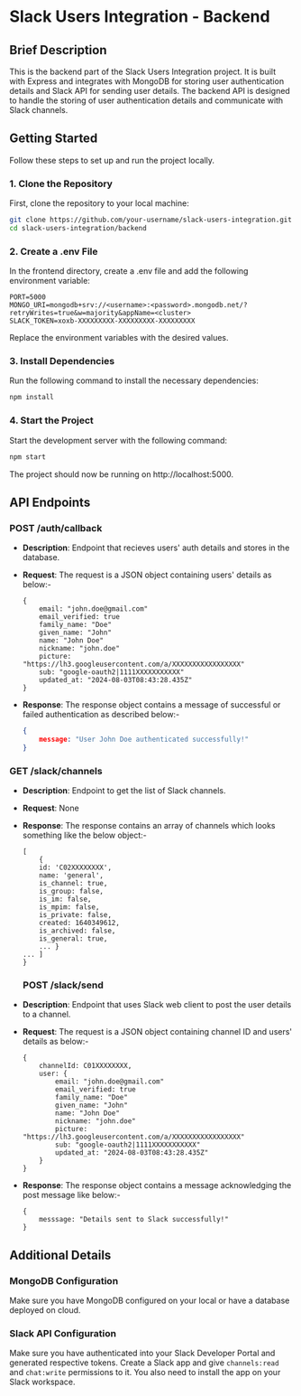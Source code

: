 # Slack Users Integration - Backend

## Brief Description

This is the backend part of the Slack Users Integration project. It is built with Express and integrates with MongoDB for storing user authentication details and Slack API for sending user details. The backend API is designed to handle the storing of user authentication details and communicate with Slack channels.

## Getting Started

Follow these steps to set up and run the project locally.

### 1. Clone the Repository

First, clone the repository to your local machine:

```bash
git clone https://github.com/your-username/slack-users-integration.git
cd slack-users-integration/backend
```
### 2. Create a .env File

In the frontend directory, create a .env file and add the following environment variable:

```env
PORT=5000
MONGO_URI=mongodb+srv://<username>:<password>.mongodb.net/?retryWrites=true&w=majority&appName=<cluster>
SLACK_TOKEN=xoxb-XXXXXXXXX-XXXXXXXXX-XXXXXXXXX
```

Replace the environment variables with the desired values.

### 3. Install Dependencies

Run the following command to install the necessary dependencies:

```bash
npm install
```

### 4. Start the Project

Start the development server with the following command:

```bash
npm start
```

The project should now be running on http://localhost:5000.

## API Endpoints

### POST /auth/callback

- **Description**: Endpoint that recieves users' auth details and stores in the database.
- **Request**: The request is a JSON object containing users' details as below:-

    ```code
    {
        email: "john.doe@gmail.com"
        email_verified: true
        family_name: "Doe"
        given_name: "John"
        name: "John Doe"
        nickname: "john.doe"
        picture: "https://lh3.googleusercontent.com/a/XXXXXXXXXXXXXXXXX"
        sub: "google-oauth2|1111XXXXXXXXXXX"
        updated_at: "2024-08-03T08:43:28.435Z"
    }
    ```

- **Response**: The response object contains a message of successful or failed authentication as described below:-

    ```json
    {
        message: "User John Doe authenticated successfully!"
    }
    ```

### GET /slack/channels

- **Description**: Endpoint to get the list of Slack channels.
- **Request**: None
- **Response**: The response contains an array of channels which looks something like the below object:-

    ```code
    [
        {
        id: 'C02XXXXXXXX',
        name: 'general',
        is_channel: true,
        is_group: false,
        is_im: false,
        is_mpim: false,
        is_private: false,
        created: 1640349612,
        is_archived: false,
        is_general: true,
        ... } 
    ... ]
  }
  ```

  ### POST /slack/send

- **Description**: Endpoint that uses Slack web client to post the user details to a channel.
- **Request**: The request is a JSON object containing channel ID and users' details as below:-

    ```code
    {
        channelId: C01XXXXXXXX,
        user: {
            email: "john.doe@gmail.com"
            email_verified: true
            family_name: "Doe"
            given_name: "John"
            name: "John Doe"
            nickname: "john.doe"
            picture: "https://lh3.googleusercontent.com/a/XXXXXXXXXXXXXXXXX"
            sub: "google-oauth2|1111XXXXXXXXXXX"
            updated_at: "2024-08-03T08:43:28.435Z"
        }
    }
    ```

- **Response**: The response object contains a message acknowledging the post message like below:-

    ```code
    {
        messsage: "Details sent to Slack successfully!"
    }
    ```

## Additional Details

### MongoDB Configuration

Make sure you have MongoDB configured on your local or have a database deployed on cloud.

### Slack API Configuration

Make sure you have authenticated into your Slack Developer Portal and generated respective tokens. Create a Slack app and give `channels:read` and `chat:write` permissions to it. You also need to install the app on your Slack workspace.